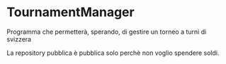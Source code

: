 # TournamentManager
Programma che permetterà, sperando, di gestire un torneo a turni di svizzera

La repository pubblica è pubblica solo perchè non voglio spendere soldi.
